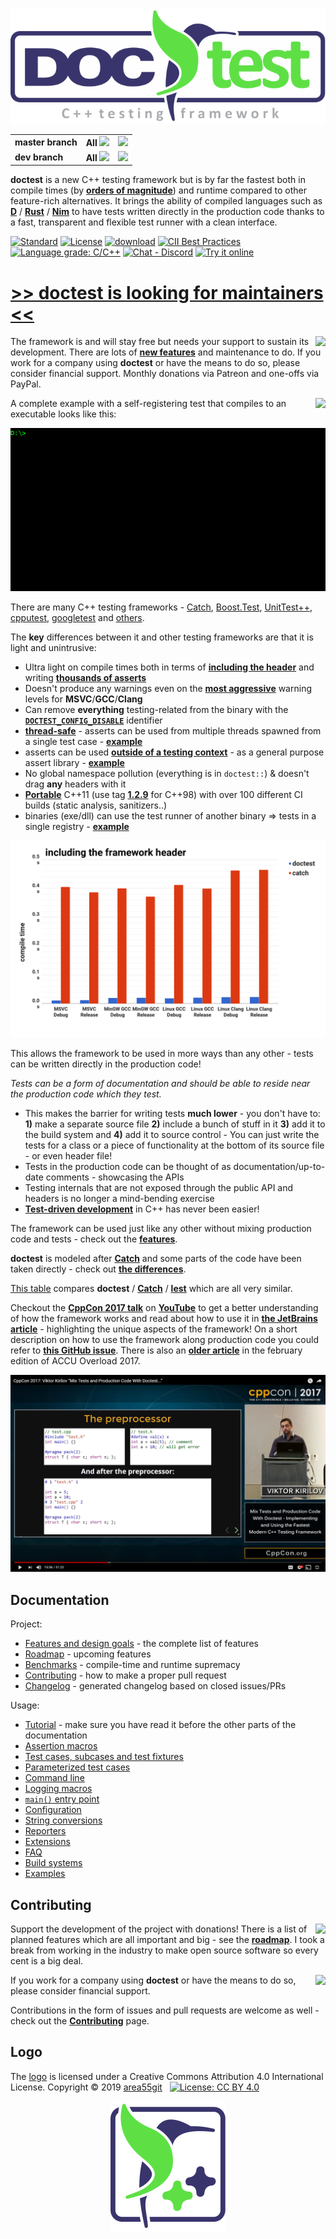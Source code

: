 <p align="center"><img src="scripts/data/logo/logo_1.svg"></p>
<b>
<table>
    <tr>
        <td>
            master branch
        </td>
        <td>
            All <a href="https://github.com/onqtam/doctest/actions?query=branch%3Amaster"><img src="https://github.com/onqtam/doctest/workflows/CI/badge.svg?branch=master"></a>
        </td>
        <td>
            <a href="https://coveralls.io/github/onqtam/doctest?branch=master"><img src="https://coveralls.io/repos/github/onqtam/doctest/badge.svg?branch=master"></a>
        </td>
        <!--
        <td>
            <a href="https://scan.coverity.com/projects/onqtam-doctest"><img src="https://scan.coverity.com/projects/7865/badge.svg"></a>
        </td>
        -->
    </tr>
    <tr>
        <td>
            dev branch
        </td>
        <td>
            All <a href="https://github.com/onqtam/doctest/actions?query=branch%3Adev"><img src="https://github.com/onqtam/doctest/workflows/CI/badge.svg?branch=dev"></a>
        </td>
        <td>
            <a href="https://coveralls.io/github/onqtam/doctest?branch=dev"><img src="https://coveralls.io/repos/github/onqtam/doctest/badge.svg?branch=dev"></a>
        </td>
    </tr>
</table>
</b>

**doctest** is a new C++ testing framework but is by far the fastest both in compile times (by [**orders of magnitude**](doc/markdown/benchmarks.md)) and runtime compared to other feature-rich alternatives. It brings the ability of compiled languages such as [**D**](https://dlang.org/spec/unittest.html) / [**Rust**](https://doc.rust-lang.org/book/second-edition/ch11-00-testing.html) / [**Nim**](https://nim-lang.org/docs/unittest.html) to have tests written directly in the production code thanks to a fast, transparent and flexible test runner with a clean interface.

[![Standard](https://img.shields.io/badge/c%2B%2B-11/14/17/20-blue.svg)](https://en.wikipedia.org/wiki/C%2B%2B#Standardization)
[![License](https://img.shields.io/badge/license-MIT-blue.svg)](https://opensource.org/licenses/MIT)
[![download](https://img.shields.io/badge/download%20%20-link-blue.svg)](https://raw.githubusercontent.com/onqtam/doctest/master/doctest/doctest.h)
[![CII Best Practices](https://bestpractices.coreinfrastructure.org/projects/503/badge)](https://bestpractices.coreinfrastructure.org/projects/503)
[![Language grade: C/C++](https://img.shields.io/lgtm/grade/cpp/g/onqtam/doctest.svg)](https://lgtm.com/projects/g/onqtam/doctest/context:cpp)
[![Chat - Discord](https://img.shields.io/badge/chat-Discord-blue.svg)](https://discord.gg/PGXn9YmyF3)
[![Try it online](https://img.shields.io/badge/try%20it-online-orange.svg)](https://godbolt.org/z/4s389Kbfs)
<!--
[![Language](https://img.shields.io/badge/language-C++-blue.svg)](https://isocpp.org/)
[![documentation](https://img.shields.io/badge/documentation%20%20-online-blue.svg)](https://github.com/onqtam/doctest/blob/master/doc/markdown/readme.md#reference)
-->

# [>> doctest is looking for maintainers <<](https://github.com/doctest/doctest/issues/554)

[<img src="https://cloud.githubusercontent.com/assets/8225057/5990484/70413560-a9ab-11e4-8942-1a63607c0b00.png" align="right">](http://www.patreon.com/onqtam)

The framework is and will stay free but needs your support to sustain its development. There are lots of <a href="doc/markdown/roadmap.md"><b>new features</b></a> and maintenance to do. If you work for a company using **doctest** or have the means to do so, please consider financial support. Monthly donations via Patreon and one-offs via PayPal.

[<img src="https://www.paypalobjects.com/en_US/i/btn/btn_donate_LG.gif" align="right">](https://www.paypal.me/onqtam/10)

A complete example with a self-registering test that compiles to an executable looks like this:

![cover-example](scripts/data/using_doctest_888px_wide.gif)

There are many C++ testing frameworks - [Catch](https://github.com/catchorg/Catch2), [Boost.Test](http://www.boost.org/doc/libs/1_64_0/libs/test/doc/html/index.html), [UnitTest++](https://github.com/unittest-cpp/unittest-cpp), [cpputest](https://github.com/cpputest/cpputest), [googletest](https://github.com/google/googletest) and [others](https://en.wikipedia.org/wiki/List_of_unit_testing_frameworks#C.2B.2B).

The **key** differences between it and other testing frameworks are that it is light and unintrusive:
- Ultra light on compile times both in terms of [**including the header**](doc/markdown/benchmarks.md#cost-of-including-the-header) and writing [**thousands of asserts**](doc/markdown/benchmarks.md#cost-of-an-assertion-macro)
- Doesn't produce any warnings even on the [**most aggressive**](scripts/cmake/common.cmake#L84) warning levels for **MSVC**/**GCC**/**Clang**
- Can remove **everything** testing-related from the binary with the [**```DOCTEST_CONFIG_DISABLE```**](doc/markdown/configuration.md#doctest_config_disable) identifier
- [**thread-safe**](doc/markdown/faq.md#is-doctest-thread-aware) - asserts can be used from multiple threads spawned from a single test case - [**example**](examples/all_features/concurrency.cpp)
- asserts can be used [**outside of a testing context**](doc/markdown/assertions.md#using-asserts-out-of-a-testing-context) - as a general purpose assert library - [**example**](examples/all_features/asserts_used_outside_of_tests.cpp)
- No global namespace pollution (everything is in ```doctest::```) & doesn't drag **any** headers with it
- [**Portable**](doc/markdown/features.md#extremely-portable) C++11 (use tag [**1.2.9**](https://github.com/onqtam/doctest/tree/1.2.9) for C++98) with over 100 different CI builds (static analysis, sanitizers..)
- binaries (exe/dll) can use the test runner of another binary => tests in a single registry - [**example**](examples/executable_dll_and_plugin/)

![cost-of-including-the-framework-header](scripts/data/benchmarks/header.png)

This allows the framework to be used in more ways than any other - tests can be written directly in the production code!

*Tests can be a form of documentation and should be able to reside near the production code which they test.*

- This makes the barrier for writing tests **much lower** - you don't have to: **1)** make a separate source file **2)** include a bunch of stuff in it **3)** add it to the build system and **4)** add it to source control - You can just write the tests for a class or a piece of functionality at the bottom of its source file - or even header file!
- Tests in the production code can be thought of as documentation/up-to-date comments - showcasing the APIs
- Testing internals that are not exposed through the public API and headers is no longer a mind-bending exercise
- [**Test-driven development**](https://en.wikipedia.org/wiki/Test-driven_development) in C++ has never been easier!

The framework can be used just like any other without mixing production code and tests - check out the [**features**](doc/markdown/features.md).

**doctest** is modeled after [**Catch**](https://github.com/catchorg/Catch2) and some parts of the code have been taken directly - check out [**the differences**](doc/markdown/faq.md#how-is-doctest-different-from-catch).

[This table](https://github.com/martinmoene/catch-lest-other-comparison) compares **doctest** / [**Catch**](https://github.com/catchorg/Catch2) / [**lest**](https://github.com/martinmoene/lest) which are all very similar.

Checkout the [**CppCon 2017 talk**](https://cppcon2017.sched.com/event/BgsI/mix-tests-and-production-code-with-doctest-implementing-and-using-the-fastest-modern-c-testing-framework) on [**YouTube**](https://www.youtube.com/watch?v=eH1CxEC29l8) to get a better understanding of how the framework works and read about how to use it in [**the JetBrains article**](https://blog.jetbrains.com/rscpp/better-ways-testing-with-doctest/) - highlighting the unique aspects of the framework! On a short description on how to use the framework along production code you could refer to [**this GitHub issue**](https://github.com/onqtam/doctest/issues/252). There is also an [**older article**](https://accu.org/var/uploads/journals/Overload137.pdf) in the february edition of ACCU Overload 2017.

[![CppCon 2017 talk about doctest on youtube](scripts/data/youtube-cppcon-talk-thumbnail.png)](https://www.youtube.com/watch?v=eH1CxEC29l8)

Documentation
-------------

Project:

- [Features and design goals](doc/markdown/features.md) - the complete list of features
- [Roadmap](doc/markdown/roadmap.md) - upcoming features
- [Benchmarks](doc/markdown/benchmarks.md) - compile-time and runtime supremacy
- [Contributing](CONTRIBUTING.md) - how to make a proper pull request
- [Changelog](CHANGELOG.md) - generated changelog based on closed issues/PRs

Usage:

- [Tutorial](doc/markdown/tutorial.md) - make sure you have read it before the other parts of the documentation
- [Assertion macros](doc/markdown/assertions.md)
- [Test cases, subcases and test fixtures](doc/markdown/testcases.md)
- [Parameterized test cases](doc/markdown/parameterized-tests.md)
- [Command line](doc/markdown/commandline.md)
- [Logging macros](doc/markdown/logging.md)
- [```main()``` entry point](doc/markdown/main.md)
- [Configuration](doc/markdown/configuration.md)
- [String conversions](doc/markdown/stringification.md)
- [Reporters](doc/markdown/reporters.md)
- [Extensions](doc/markdown/extensions.md)
- [FAQ](doc/markdown/faq.md)
- [Build systems](doc/markdown/build-systems.md)
- [Examples](examples)

Contributing
------------

[<img src="https://cloud.githubusercontent.com/assets/8225057/5990484/70413560-a9ab-11e4-8942-1a63607c0b00.png" align="right">](http://www.patreon.com/onqtam)

Support the development of the project with donations! There is a list of planned features which are all important and big - see the [**roadmap**](doc/markdown/roadmap.md). I took a break from working in the industry to make open source software so every cent is a big deal.

[<img src="https://www.paypalobjects.com/en_US/i/btn/btn_donate_LG.gif" align="right">](https://www.paypal.me/onqtam/10)

If you work for a company using **doctest** or have the means to do so, please consider financial support.

Contributions in the form of issues and pull requests are welcome as well - check out the [**Contributing**](CONTRIBUTING.md) page.

Logo
------------

The [logo](scripts/data/logo) is licensed under a Creative Commons Attribution 4.0 International License. Copyright &copy; 2019 [area55git](https://github.com/area55git) &nbsp; [![License: CC BY 4.0](https://licensebuttons.net/l/by/4.0/80x15.png)](https://creativecommons.org/licenses/by/4.0/)

<p align="center"><img src="scripts/data/logo/icon_2.svg"></p>
